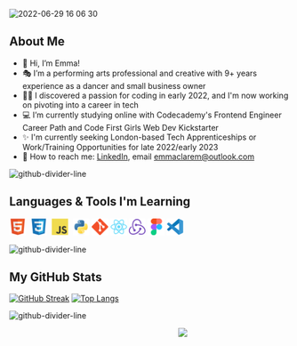 ![2022-06-29 16 06 30](https://user-images.githubusercontent.com/104512014/176470859-62b7600c-4fa7-48b2-8238-04be68ae52cc.jpg)


## About Me ##

- 👋 Hi, I’m Emma!
- 🎭 I’m a performing arts professional and creative with 9+ years experience as a dancer and small business owner
- 👩‍💻 I discovered a passion for coding in early 2022, and I'm now working on pivoting into a career in tech
- 💻 I’m currently studying online with Codecademy's Frontend Engineer Career Path and Code First Girls Web Dev Kickstarter
- ✨ I'm currently seeking London-based Tech Apprenticeships or Work/Training Opportunities for late 2022/early 2023
- 📧 How to reach me: [LinkedIn](www.linkedin.com/in/emma-c-miller/), email emmaclarem@outlook.com

![github-divider-line](https://user-images.githubusercontent.com/104512014/173450695-e34b53b4-67aa-4cc7-a5b7-1aeca97fc90b.png)

## Languages & Tools I'm Learning ##
<div>
  <img src="https://github.com/devicons/devicon/blob/master/icons/html5/html5-original.svg" title="HTML5" alt="HTML" width="30" height="30"/>&nbsp;
  <img src="https://github.com/devicons/devicon/blob/master/icons/css3/css3-original.svg" title="CSS3" alt="CSS" width="30" height="30"/>&nbsp;
  <img src="https://github.com/devicons/devicon/blob/master/icons/javascript/javascript-original.svg" title="JavaScript" alt="JavaScript" width="30" height="30"/>&nbsp;
  <img src="https://github.com/devicons/devicon/blob/master/icons/python/python-original.svg" title="Python" **alt="Python" width="30" height="30"/>
  <img src="https://github.com/devicons/devicon/blob/master/icons/git/git-original.svg" title="Git" **alt="Git" width="30" height="30"/>
  <img src="https://github.com/devicons/devicon/blob/master/icons/react/react-original.svg" title="React" **alt="React" width="30" height="30"/>
  <img src="https://github.com/devicons/devicon/blob/master/icons/redux/redux-original.svg" title="Redux" **alt="Redux" width="30" height="30"/>
  <img src="https://github.com/devicons/devicon/blob/master/icons/figma/figma-original.svg" title="Figma" **alt="Figma" width="30" height="30"/>
  <img src="https://github.com/devicons/devicon/blob/master/icons/vscode/vscode-original.svg" title="VScode" **alt="VScode" width="30" height="30"/>
</div>

![github-divider-line](https://user-images.githubusercontent.com/104512014/173450695-e34b53b4-67aa-4cc7-a5b7-1aeca97fc90b.png)

## My GitHub Stats ##
[![GitHub Streak](http://github-readme-streak-stats.herokuapp.com?user=emmaclarem&theme=nightowl&date_format=j%20M%5B%20Y%5D)](https://git.io/streak-stats)
[![Top Langs](https://github-readme-stats.vercel.app/api/top-langs/?username=emmaclarem&layout=compact&theme=nightowl)](https://github.com/anuraghazra/github-readme-stats)

![github-divider-line](https://user-images.githubusercontent.com/104512014/173450695-e34b53b4-67aa-4cc7-a5b7-1aeca97fc90b.png)

<img src="https://user-images.githubusercontent.com/104512014/173451177-0081ac1c-75ae-4b73-b275-b26c7c3b7faf.png" width="200px" align="right">

